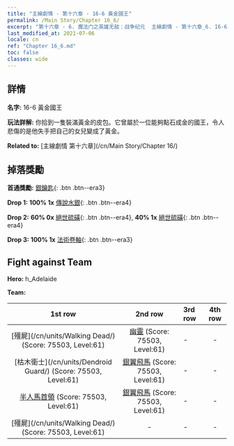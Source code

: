 ```yaml
---
title: "主線劇情 - 第十六章 - 16-6 黃金國王"
permalink: /Main Story/Chapter 16_6/
excerpt: "第十六章 - 6. 魔法门之英雄无敌：战争纪元  主線劇情 - 第十六章_6. 16-6 黃金國王"
last_modified_at: 2021-07-06
locale: cn
ref: "Chapter 16_6.md"
toc: false
classes: wide
---
```


## 詳情

 **名字:** 16-6 黃金國王

 **玩法詳解:** 你拾到一隻裝滿黃金的皮包。它曾屬於一位能夠點石成金的國王，令人悲傷的是他失手把自己的女兒變成了黃金。

 **Related to:** [主線劇情 第十六章](/cn/Main Story/Chapter 16/)

## 掉落獎勵

 **首通獎勵:** [銀鑰匙](/cn/Items/con_693/){: .btn .btn--era3}

 **Drop 1:** **100% 1x** [傳說水銀](/cn/Items/mat_56/){: .btn .btn--era4}

 **Drop 2:** **60% 0x** [絕世硫磺](/cn/Items/mat_50/){: .btn .btn--era4}, **40% 1x** [絕世硫磺](/cn/Items/mat_50/){: .btn .btn--era4}

 **Drop 3:** **100% 1x** [法術卷軸](/cn/Items/con_694/){: .btn .btn--era3}


## Fight against Team
 **Hero:** h_Adelaide

 **Team:**


  | 1st row | 2nd row | 3rd row | 4th row |
  |:----:|:----:|:----|:----:|
  | [殭屍](/cn/units/Walking Dead/) (Score: 75503, Level:61)  | [幽靈](/cn/units/Wight/) (Score: 75503, Level:61)  | - | - |
  | [枯木衛士](/cn/units/Dendroid Guard/) (Score: 75503, Level:61)  | [銀翼飛馬](/cn/units/Pegasus/) (Score: 75503, Level:61)  | - | - |
  | [半人馬首領](/cn/units/Centaur/) (Score: 75503, Level:61)  | [銀翼飛馬](/cn/units/Pegasus/) (Score: 75503, Level:61)  | - | - |
  | [殭屍](/cn/units/Walking Dead/) (Score: 75503, Level:61)  | - | - | - |


